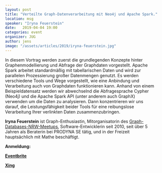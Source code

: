 ```yaml
---
layout: post
title: "Verteilte Graph-Datenverarbeitung mit Neo4j und Apache Spark."
location: msg
speaker: "Iryna Feuerstein"
date:   2019-04-04 19:00
categories: event
organizer: JUG
author: jens
image: "/assets/articles/2019/iryna-feuerstein.jpg"
---
```

In diesem Vortrag werden zuerst die grundlegenden Konzepte hinter Graphenmodellierung und Abfrage der Graphdaten vorgestellt.
Apache Spark arbeitet standardmäßig mit tabellarischen Daten und wird zur parallelen Prozessierung großer Datenmengen genutzt. 
Es werden verschiedene Tools und Wege vorgestellt, wie eine Anbindung und Verarbeitung auch von Graphdaten funktionieren kann. 
Anhand von einem Beispieldatensatz werden wir abwechselnd die Abfragesprache Cypher (Neo4j) und die Apache Spark API (unter anderem auch GraphX) verwenden um die Daten zu analysieren. 
Dann konzentrieren wir uns darauf, die Leistungsfähigkeit beider Tools für eine reibungslose Verarbeitung Ihrer verlinkten Daten zusammenzubringen.

**Iryna Feuerstein** ist Graph-Enthusiastin, Mitorganisatorin des [Graph-Databases-NRW-Meetups](https://www.meetup.com/de-DE/Graph-Database-NRW), Software-Entwicklerin seit 2010, seit über 5 Jahren als Beraterin bei PRODYNA SE tätig, und in der Freizeit hauptsächlich mit Mathe beschäftigt. 

**Anmeldung:**

[**Eventbrite**](https://www.eventbrite.de/e/verteilte-graph-datenverarbeitung-mit-neo4j-und-apache-spark-tickets-58115615370)

[**Xing**](https://www.xing.com/events/verteilte-graph-datenverarbeitung-neo4j-apache-spark-2072702)

